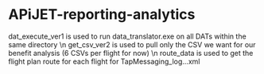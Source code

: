 # APiJET-reporting-analytics
dat_execute_ver1 is used to run data_translator.exe on all DATs within the same directory \n
get_csv_ver2 is used to pull only the CSV we want for our benefit analysis (6 CSVs per flight for now) \n
route_data is used to get the flight plan route for each flight for TapMessaging_log...xml
